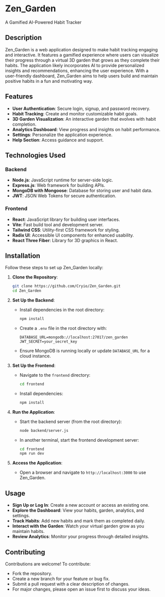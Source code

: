 # Zen_Garden

A Gamified AI-Powered Habit Tracker

## Description

Zen_Garden is a web application designed to make habit tracking engaging and interactive. It features a gamified experience where users can visualize their progress through a virtual 3D garden that grows as they complete their habits. The application likely incorporates AI to provide personalized insights and recommendations, enhancing the user experience. With a user-friendly dashboard, Zen_Garden aims to help users build and maintain positive habits in a fun and motivating way.

## Features

- **User Authentication**: Secure login, signup, and password recovery.
- **Habit Tracking**: Create and monitor customizable habit goals.
- **3D Garden Visualization**: An interactive garden that evolves with habit completion.
- **Analytics Dashboard**: View progress and insights on habit performance.
- **Settings**: Personalize the application experience.
- **Help Section**: Access guidance and support.

## Technologies Used

### Backend
- **Node.js**: JavaScript runtime for server-side logic.
- **Express.js**: Web framework for building APIs.
- **MongoDB with Mongoose**: Database for storing user and habit data.
- **JWT**: JSON Web Tokens for secure authentication.

### Frontend
- **React**: JavaScript library for building user interfaces.
- **Vite**: Fast build tool and development server.
- **Tailwind CSS**: Utility-first CSS framework for styling.
- **Radix UI**: Accessible UI components for enhanced usability.
- **React Three Fiber**: Library for 3D graphics in React.

## Installation

Follow these steps to set up Zen_Garden locally:

1. **Clone the Repository**:
   ```bash
   git clone https://github.com/Cryio/Zen_Garden.git
   cd Zen_Garden
   ```

2. **Set Up the Backend**:
   - Install dependencies in the root directory:
     ```bash
     npm install
     ```
   - Create a `.env` file in the root directory with:
     ```
     DATABASE_URL=mongodb://localhost:27017/zen_garden
     JWT_SECRET=your_secret_key
     ```
   - Ensure MongoDB is running locally or update `DATABASE_URL` for a cloud instance.

3. **Set Up the Frontend**:
   - Navigate to the `frontend` directory:
     ```bash
     cd frontend
     ```
   - Install dependencies:
     ```bash
     npm install
     ```

4. **Run the Application**:
   - Start the backend server (from the root directory):
     ```bash
     node backend/server.js
     ```
   - In another terminal, start the frontend development server:
     ```bash
     cd frontend
     npm run dev
     ```

5. **Access the Application**:
   - Open a browser and navigate to `http://localhost:3000` to use Zen_Garden.

## Usage

- **Sign Up or Log In**: Create a new account or access an existing one.
- **Explore the Dashboard**: View your habits, garden, analytics, and settings.
- **Track Habits**: Add new habits and mark them as completed daily.
- **Interact with the Garden**: Watch your virtual garden grow as you maintain habits.
- **Review Analytics**: Monitor your progress through detailed insights.

## Contributing

Contributions are welcome! To contribute:
- Fork the repository.
- Create a new branch for your feature or bug fix.
- Submit a pull request with a clear description of changes.
- For major changes, please open an issue first to discuss your ideas.
